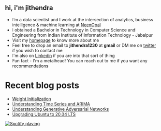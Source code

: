 ## hi, i'm jithendra

- I’m a data scientist and I work at the intersection of analytics, business intelligence & machine learning at [NeenOpal](https://www.neenopal.com/)
- I obtained a Bachelor in Technology in Computer Science and Engineering from Indian Institute of Information Technology - Jabalpur
- Visit my [homepage](https://jithendrabsy.github.io) to know more about me
- Feel free to drop an email to **jithendra1230** at **gmail** or DM me on [twitter](https://twitter.com/jithendrabsy) if you wish to contact me
- I'm also on [Linkedin](https://www.linkedin.com/in/jithendrabsy/) if you are into that sort of thing
- Fun fact - I'm a metalhead! You can reach out to me if you want any recommendations


# Recent blog posts

<!-- BLOG-POST-LIST:START -->
- [Weight Initialization](https://jithendrabsy.github.io/fastblog/machinelearning/deeplearning/2021/02/01/initialization.html)
- [Understanding Time Series and ARIMA](https://jithendrabsy.github.io/fastblog/datascience/timeseries/2020/11/11/ts-arima.html)
- [Understanding Generative Adversarial Networks](https://jithendrabsy.github.io/fastblog/deeplearning/machinelearning/2020/07/11/Understanding-Generative-Adversarial-Networks.html)
- [Upgrading Ubuntu to 20.04 LTS](https://jithendrabsy.github.io/fastblog/linux/2020/05/01/upgrading-ubuntu.html)
<!-- BLOG-POST-LIST:END -->


[![Spotify playing](http://spotify.aio-api.ml/spotify?id=bx1j9iim2qv6chih9x8lpiwd8&theme=wavy&image=true&color_theme=dark&bars_when_not_listening=true&bg_color=&title_color=&text_color=&hide_status=false&display_timer=false)](https://open.spotify.com/user/bx1j9iim2qv6chih9x8lpiwd8)
